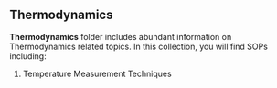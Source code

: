 ## Thermodynamics

**Thermodynamics** folder includes abundant information on Thermodynamics related topics. In this collection, you will find SOPs including:
1. Temperature Measurement Techniques
